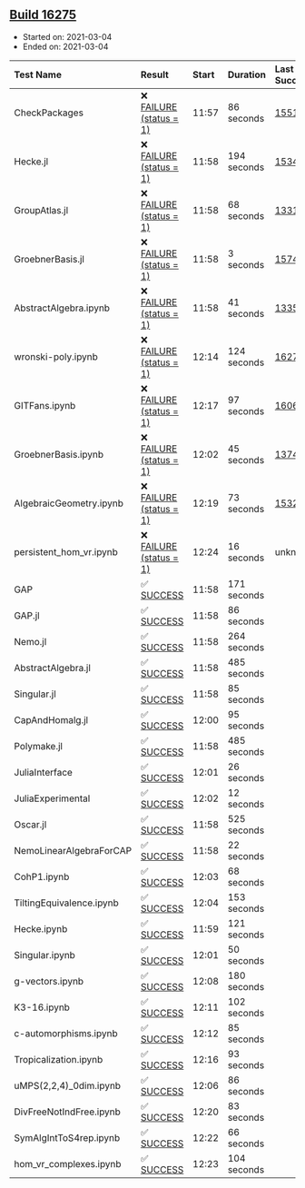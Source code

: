 ## [Build 16275](https://oscarci.mathematik.uni-kl.de/job/oscar/16275/)

* Started on: 2021-03-04
* Ended on: 2021-03-04

| Test Name    | Result | Start | Duration | Last Success | First Failure |
|:-------------|:-------|:------|:---------|:-------------|:--------------|
| CheckPackages | ❌ [FAILURE (status = 1)](https://oscarci.mathematik.uni-kl.de/job/oscar/16275/artifact/logs/build-16275/CheckPackages.log) | 11:57 | 86 seconds | [15514](https://oscarci.mathematik.uni-kl.de/job/oscar/15514/) | [15515](https://oscarci.mathematik.uni-kl.de/job/oscar/15515/) |
| Hecke.jl | ❌ [FAILURE (status = 1)](https://oscarci.mathematik.uni-kl.de/job/oscar/16275/artifact/logs/build-16275/Hecke.jl.log) | 11:58 | 194 seconds | [15344](https://oscarci.mathematik.uni-kl.de/job/oscar/15344/) | [15348](https://oscarci.mathematik.uni-kl.de/job/oscar/15348/) |
| GroupAtlas.jl | ❌ [FAILURE (status = 1)](https://oscarci.mathematik.uni-kl.de/job/oscar/16275/artifact/logs/build-16275/GroupAtlas.jl.log) | 11:58 | 68 seconds | [13311](https://oscarci.mathematik.uni-kl.de/job/oscar/13311/) | [13312](https://oscarci.mathematik.uni-kl.de/job/oscar/13312/) |
| GroebnerBasis.jl | ❌ [FAILURE (status = 1)](https://oscarci.mathematik.uni-kl.de/job/oscar/16275/artifact/logs/build-16275/GroebnerBasis.jl.log) | 11:58 | 3 seconds | [15745](https://oscarci.mathematik.uni-kl.de/job/oscar/15745/) | [15746](https://oscarci.mathematik.uni-kl.de/job/oscar/15746/) |
| AbstractAlgebra.ipynb | ❌ [FAILURE (status = 1)](https://oscarci.mathematik.uni-kl.de/job/oscar/16275/artifact/logs/build-16275/AbstractAlgebra.ipynb.log) | 11:58 | 41 seconds | [13355](https://oscarci.mathematik.uni-kl.de/job/oscar/13355/) | [13356](https://oscarci.mathematik.uni-kl.de/job/oscar/13356/) |
| wronski-poly.ipynb | ❌ [FAILURE (status = 1)](https://oscarci.mathematik.uni-kl.de/job/oscar/16275/artifact/logs/build-16275/wronski-poly.ipynb.log) | 12:14 | 124 seconds | [16270](https://oscarci.mathematik.uni-kl.de/job/oscar/16270/) | [16271](https://oscarci.mathematik.uni-kl.de/job/oscar/16271/) |
| GITFans.ipynb | ❌ [FAILURE (status = 1)](https://oscarci.mathematik.uni-kl.de/job/oscar/16275/artifact/logs/build-16275/GITFans.ipynb.log) | 12:17 | 97 seconds | [16068](https://oscarci.mathematik.uni-kl.de/job/oscar/16068/) | [16069](https://oscarci.mathematik.uni-kl.de/job/oscar/16069/) |
| GroebnerBasis.ipynb | ❌ [FAILURE (status = 1)](https://oscarci.mathematik.uni-kl.de/job/oscar/16275/artifact/logs/build-16275/GroebnerBasis.ipynb.log) | 12:02 | 45 seconds | [13748](https://oscarci.mathematik.uni-kl.de/job/oscar/13748/) | [13749](https://oscarci.mathematik.uni-kl.de/job/oscar/13749/) |
| AlgebraicGeometry.ipynb | ❌ [FAILURE (status = 1)](https://oscarci.mathematik.uni-kl.de/job/oscar/16275/artifact/logs/build-16275/AlgebraicGeometry.ipynb.log) | 12:19 | 73 seconds | [15322](https://oscarci.mathematik.uni-kl.de/job/oscar/15322/) | [15323](https://oscarci.mathematik.uni-kl.de/job/oscar/15323/) |
| persistent_hom_vr.ipynb | ❌ [FAILURE (status = 1)](https://oscarci.mathematik.uni-kl.de/job/oscar/16275/artifact/logs/build-16275/persistent_hom_vr.ipynb.log) | 12:24 | 16 seconds | unknown | unknown |
| GAP | ✅ [SUCCESS](https://oscarci.mathematik.uni-kl.de/job/oscar/16275/artifact/logs/build-16275/GAP.log) | 11:58 | 171 seconds |  |  |
| GAP.jl | ✅ [SUCCESS](https://oscarci.mathematik.uni-kl.de/job/oscar/16275/artifact/logs/build-16275/GAP.jl.log) | 11:58 | 86 seconds |  |  |
| Nemo.jl | ✅ [SUCCESS](https://oscarci.mathematik.uni-kl.de/job/oscar/16275/artifact/logs/build-16275/Nemo.jl.log) | 11:58 | 264 seconds |  |  |
| AbstractAlgebra.jl | ✅ [SUCCESS](https://oscarci.mathematik.uni-kl.de/job/oscar/16275/artifact/logs/build-16275/AbstractAlgebra.jl.log) | 11:58 | 485 seconds |  |  |
| Singular.jl | ✅ [SUCCESS](https://oscarci.mathematik.uni-kl.de/job/oscar/16275/artifact/logs/build-16275/Singular.jl.log) | 11:58 | 85 seconds |  |  |
| CapAndHomalg.jl | ✅ [SUCCESS](https://oscarci.mathematik.uni-kl.de/job/oscar/16275/artifact/logs/build-16275/CapAndHomalg.jl.log) | 12:00 | 95 seconds |  |  |
| Polymake.jl | ✅ [SUCCESS](https://oscarci.mathematik.uni-kl.de/job/oscar/16275/artifact/logs/build-16275/Polymake.jl.log) | 11:58 | 485 seconds |  |  |
| JuliaInterface | ✅ [SUCCESS](https://oscarci.mathematik.uni-kl.de/job/oscar/16275/artifact/logs/build-16275/JuliaInterface.log) | 12:01 | 26 seconds |  |  |
| JuliaExperimental | ✅ [SUCCESS](https://oscarci.mathematik.uni-kl.de/job/oscar/16275/artifact/logs/build-16275/JuliaExperimental.log) | 12:02 | 12 seconds |  |  |
| Oscar.jl | ✅ [SUCCESS](https://oscarci.mathematik.uni-kl.de/job/oscar/16275/artifact/logs/build-16275/Oscar.jl.log) | 11:58 | 525 seconds |  |  |
| NemoLinearAlgebraForCAP | ✅ [SUCCESS](https://oscarci.mathematik.uni-kl.de/job/oscar/16275/artifact/logs/build-16275/NemoLinearAlgebraForCAP.log) | 11:58 | 22 seconds |  |  |
| CohP1.ipynb | ✅ [SUCCESS](https://oscarci.mathematik.uni-kl.de/job/oscar/16275/artifact/logs/build-16275/CohP1.ipynb.log) | 12:03 | 68 seconds |  |  |
| TiltingEquivalence.ipynb | ✅ [SUCCESS](https://oscarci.mathematik.uni-kl.de/job/oscar/16275/artifact/logs/build-16275/TiltingEquivalence.ipynb.log) | 12:04 | 153 seconds |  |  |
| Hecke.ipynb | ✅ [SUCCESS](https://oscarci.mathematik.uni-kl.de/job/oscar/16275/artifact/logs/build-16275/Hecke.ipynb.log) | 11:59 | 121 seconds |  |  |
| Singular.ipynb | ✅ [SUCCESS](https://oscarci.mathematik.uni-kl.de/job/oscar/16275/artifact/logs/build-16275/Singular.ipynb.log) | 12:01 | 50 seconds |  |  |
| g-vectors.ipynb | ✅ [SUCCESS](https://oscarci.mathematik.uni-kl.de/job/oscar/16275/artifact/logs/build-16275/g-vectors.ipynb.log) | 12:08 | 180 seconds |  |  |
| K3-16.ipynb | ✅ [SUCCESS](https://oscarci.mathematik.uni-kl.de/job/oscar/16275/artifact/logs/build-16275/K3-16.ipynb.log) | 12:11 | 102 seconds |  |  |
| c-automorphisms.ipynb | ✅ [SUCCESS](https://oscarci.mathematik.uni-kl.de/job/oscar/16275/artifact/logs/build-16275/c-automorphisms.ipynb.log) | 12:12 | 85 seconds |  |  |
| Tropicalization.ipynb | ✅ [SUCCESS](https://oscarci.mathematik.uni-kl.de/job/oscar/16275/artifact/logs/build-16275/Tropicalization.ipynb.log) | 12:16 | 93 seconds |  |  |
| uMPS(2,2,4)_0dim.ipynb | ✅ [SUCCESS](https://oscarci.mathematik.uni-kl.de/job/oscar/16275/artifact/logs/build-16275/uMPS-2-2-4-_0dim.ipynb.log) | 12:06 | 86 seconds |  |  |
| DivFreeNotIndFree.ipynb | ✅ [SUCCESS](https://oscarci.mathematik.uni-kl.de/job/oscar/16275/artifact/logs/build-16275/DivFreeNotIndFree.ipynb.log) | 12:20 | 83 seconds |  |  |
| SymAlgIntToS4rep.ipynb | ✅ [SUCCESS](https://oscarci.mathematik.uni-kl.de/job/oscar/16275/artifact/logs/build-16275/SymAlgIntToS4rep.ipynb.log) | 12:22 | 66 seconds |  |  |
| hom_vr_complexes.ipynb | ✅ [SUCCESS](https://oscarci.mathematik.uni-kl.de/job/oscar/16275/artifact/logs/build-16275/hom_vr_complexes.ipynb.log) | 12:23 | 104 seconds |  |  |
